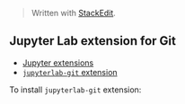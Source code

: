


> Written with [StackEdit](https://stackedit.io/).

## Jupyter Lab extension for Git


- [Jupyter extensions](https://github.com/jupyterlab)
- [`jupyterlab-git` extension](https://github.com/jupyterlab/jupyterlab-git)

To install `jupyterlab-git` extension:
<!--stackedit_data:
eyJoaXN0b3J5IjpbLTczMzAxODE3XX0=
-->